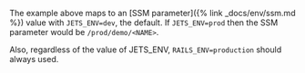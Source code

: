 The example above maps to an [SSM parameter]({% link _docs/env/ssm.md %}) value with `JETS_ENV=dev`, the default. If `JETS_ENV=prod` then the SSM parameter would be `/prod/demo/<NAME>`.

Also, regardless of the value of JETS_ENV, `RAILS_ENV=production` should always used.
